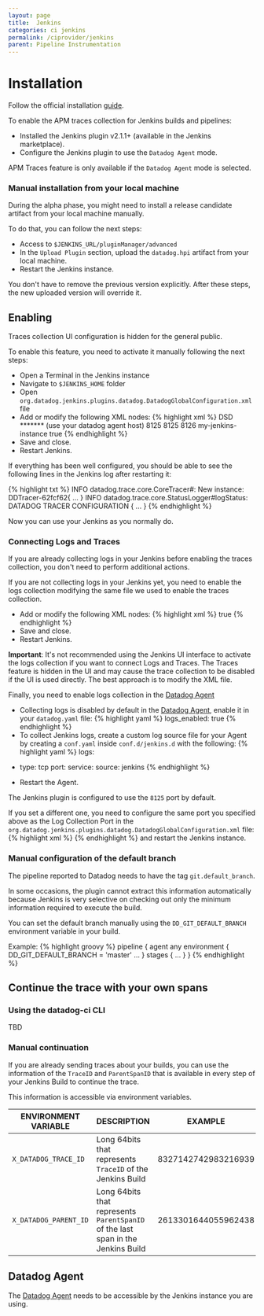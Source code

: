 ```yaml
---
layout: page
title:  Jenkins
categories: ci jenkins
permalink: /ciprovider/jenkins
parent: Pipeline Instrumentation
---
```


# Installation

Follow the official installation [guide](https://github.com/jenkinsci/datadog-plugin/blob/master/README.md).

To enable the APM traces collection for Jenkins builds and pipelines:

* Installed the Jenkins plugin v2.1.1+ (available in the Jenkins marketplace).
* Configure the Jenkins plugin to use the `Datadog Agent` mode.

APM Traces feature is only available if the `Datadog Agent` mode is selected.

### Manual installation from your local machine
During the alpha phase, you might need to install a release candidate artifact from your local machine manually. 

To do that, you can follow the next steps:
* Access to `$JENKINS_URL/pluginManager/advanced`
* In the `Upload Plugin` section, upload the `datadog.hpi` artifact from your local machine.
* Restart the Jenkins instance.

You don't have to remove the previous version explicitly. After these steps, the new uploaded version will override it.

## Enabling

Traces collection UI configuration is hidden for the general public.

To enable this feature, you need to activate it manually following the next steps:

*  Open a Terminal in the Jenkins instance
*  Navigate to `$JENKINS_HOME` folder
*  Open `org.datadog.jenkins.plugins.datadog.DatadogGlobalConfiguration.xml` file
*  Add or modify the following XML nodes:
{% highlight xml %}
  <reportWith>DSD</reportWith>
  <targetApiKey>*******</targetApiKey>
  <targetHost>(use your datadog agent host)</targetHost>
  <targetPort>8125</targetPort>
  <targetLogCollectionPort>8125</targetLogCollectionPort>
  <targetTraceCollectionPort>8126</targetTraceCollectionPort>
  <traceServiceName>my-jenkins-instance</traceServiceName>
  <collectBuildTraces>true</collectBuildTraces>
{% endhighlight %}
*  Save and close.
*  Restart Jenkins.

If everything has been well configured, you should be able to see the following lines in the Jenkins log after restarting it:

{% highlight txt %}
INFO    datadog.trace.core.CoreTracer#<init>: New instance: DDTracer-62fcf62{ ... }
INFO    datadog.trace.core.StatusLogger#logStatus: DATADOG TRACER CONFIGURATION { ... }
{% endhighlight %}

Now you can use your Jenkins as you normally do.

### Connecting Logs and Traces

If you are already collecting logs in your Jenkins before enabling the traces collection, you don't need to perform additional actions.

If you are not collecting logs in your Jenkins yet, you need to enable the logs collection modifying the same file we used to enable the traces collection.

*  Add or modify the following XML nodes:
{% highlight xml %}
  <collectBuildLogs>true</collectBuildLogs>
{% endhighlight %}
*  Save and close.
*  Restart Jenkins.

**Important**: It's not recommended using the Jenkins UI interface to activate the logs collection if you want to connect Logs and Traces. The Traces feature is hidden in the UI and may cause the trace collection to be disabled if the UI is used directly. The best approach is to modify the XML file.

Finally, you need to enable logs collection in the [Datadog Agent](https://docs.datadoghq.com/agent/)

* Collecting logs is disabled by default in the [Datadog Agent](https://docs.datadoghq.com/agent/), enable it in your `datadog.yaml` file:
{% highlight yaml %}
logs_enabled: true
{% endhighlight %}
*  To collect Jenkins logs, create a custom log source file for your Agent by creating a `conf.yaml` inside `conf.d/jenkins.d` with the following:
{% highlight yaml %}
logs:
  - type: tcp 
    port: <PORT> 
    service: <SERVICE>
    source: jenkins
{% endhighlight %}
*  Restart the Agent.

The Jenkins plugin is configured to use the `8125` port by default. 

If you set a different one, you need to configure the same port you specified above as the Log Collection Port in the `org.datadog.jenkins.plugins.datadog.DatadogGlobalConfiguration.xml` file:
{% highlight xml %}
  <targetPort><PORT></targetPort>
  <targetLogCollectionPort><PORT></targetLogCollectionPort>
{% endhighlight %}
and restart the Jenkins instance.

### Manual configuration of the default branch

The pipeline reported to Datadog needs to have the tag `git.default_branch`. 

In some occasions, the plugin cannot extract this information automatically because Jenkins is very selective on checking out only the minimum information required to execute the build.

You can set the default branch manually using the `DD_GIT_DEFAULT_BRANCH` environment variable in your build. 

Example:
{% highlight groovy %}
pipeline {
    agent any
    environment {
        DD_GIT_DEFAULT_BRANCH = 'master'
        ...
    }
    stages {
        ...
    }
}
{% endhighlight %}

## Continue the trace with your own spans

### Using the datadog-ci CLI

TBD

### Manual continuation

If you are already sending traces about your builds, you can use the information of the `TraceID` and `ParentSpanID` that is available in every step of your Jenkins Build to continue the trace.

This information is accessible via environment variables.

| ENVIRONMENT VARIABLE  | DESCRIPTION                                                                      | EXAMPLE             |
|-----------------------|----------------------------------------------------------------------------------|---------------------|
| `X_DATADOG_TRACE_ID`  | Long 64bits that represents `TraceID` of the Jenkins Build                       | 8327142742983216939 |
| `X_DATADOG_PARENT_ID` | Long 64bits that represents `ParentSpanID` of the last span in the Jenkins Build | 2613301644055962438 |
 

## Datadog Agent

The [Datadog Agent](https://docs.datadoghq.com/agent/) needs to be accessible by the Jenkins instance you are using.
